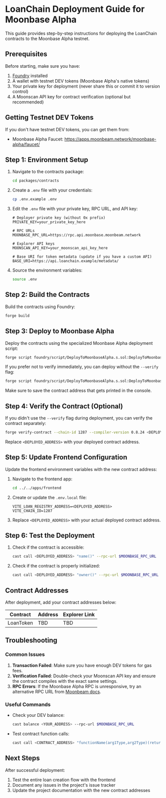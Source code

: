 # LoanChain Deployment Guide for Moonbase Alpha

This guide provides step-by-step instructions for deploying the LoanChain contracts to the Moonbase Alpha testnet.

## Prerequisites

Before starting, make sure you have:

1. [Foundry](https://book.getfoundry.sh/getting-started/installation) installed
2. A wallet with testnet DEV tokens (Moonbase Alpha's native tokens)
3. Your private key for deployment (never share this or commit it to version control)
4. A Moonscan API key for contract verification (optional but recommended)

## Getting Testnet DEV Tokens

If you don't have testnet DEV tokens, you can get them from:
- Moonbase Alpha Faucet: https://apps.moonbeam.network/moonbase-alpha/faucet/

## Step 1: Environment Setup

1. Navigate to the contracts package:
   ```bash
   cd packages/contracts
   ```

2. Create a `.env` file with your credentials:
   ```bash
   cp .env.example .env
   ```

3. Edit the `.env` file with your private key, RPC URL, and API key:
   ```
   # Deployer private key (without 0x prefix)
   PRIVATE_KEY=your_private_key_here
   
   # RPC URLs
   MOONBASE_RPC_URL=https://rpc.api.moonbase.moonbeam.network
   
   # Explorer API keys
   MOONSCAN_API_KEY=your_moonscan_api_key_here
   
   # Base URI for token metadata (update if you have a custom API)
   BASE_URI=https://api.loanchain.example/metadata/
   ```

4. Source the environment variables:
   ```bash
   source .env
   ```

## Step 2: Build the Contracts

Build the contracts using Foundry:

```bash
forge build
```

## Step 3: Deploy to Moonbase Alpha

Deploy the contracts using the specialized Moonbase Alpha deployment script:

```bash
forge script foundry/script/DeployToMoonbaseAlpha.s.sol:DeployToMoonbaseAlpha --rpc-url $MOONBASE_RPC_URL --broadcast --verify
```

If you prefer not to verify immediately, you can deploy without the `--verify` flag:

```bash
forge script foundry/script/DeployToMoonbaseAlpha.s.sol:DeployToMoonbaseAlpha --rpc-url $MOONBASE_RPC_URL --broadcast
```

Make sure to save the contract address that gets printed in the console.

## Step 4: Verify the Contract (Optional)

If you didn't use the `--verify` flag during deployment, you can verify the contract separately:

```bash
forge verify-contract --chain-id 1287 --compiler-version 0.8.24 <DEPLOYED_ADDRESS> LoanToken --watch --api-key $MOONSCAN_API_KEY
```

Replace `<DEPLOYED_ADDRESS>` with your deployed contract address.

## Step 5: Update Frontend Configuration

Update the frontend environment variables with the new contract address:

1. Navigate to the frontend app:
   ```bash
   cd ../../apps/frontend
   ```

2. Create or update the `.env.local` file:
   ```
   VITE_LOAN_REGISTRY_ADDRESS=<DEPLOYED_ADDRESS>
   VITE_CHAIN_ID=1287
   ```

3. Replace `<DEPLOYED_ADDRESS>` with your actual deployed contract address.

## Step 6: Test the Deployment

1. Check if the contract is accessible:
   ```bash
   cast call <DEPLOYED_ADDRESS> "name()" --rpc-url $MOONBASE_RPC_URL
   ```

2. Check if the contract is properly initialized:
   ```bash
   cast call <DEPLOYED_ADDRESS> "owner()" --rpc-url $MOONBASE_RPC_URL
   ```

## Contract Addresses

After deployment, add your contract addresses below:

| Contract | Address | Explorer Link |
|----------|---------|--------------|
| LoanToken | TBD | TBD |

## Troubleshooting

### Common Issues

1. **Transaction Failed**: Make sure you have enough DEV tokens for gas fees.
2. **Verification Failed**: Double-check your Moonscan API key and ensure the contract compiles with the exact same settings.
3. **RPC Errors**: If the Moonbase Alpha RPC is unresponsive, try an alternative RPC URL from [Moonbeam docs](https://docs.moonbeam.network/builders/get-started/endpoints/).

### Useful Commands

- Check your DEV balance:
  ```bash
  cast balance <YOUR_ADDRESS> --rpc-url $MOONBASE_RPC_URL
  ```

- Test contract function calls:
  ```bash
  cast call <CONTRACT_ADDRESS> "functionName(arg1Type,arg2Type)(returnType)" "arg1" "arg2" --rpc-url $MOONBASE_RPC_URL
  ```

## Next Steps

After successful deployment:

1. Test the entire loan creation flow with the frontend
2. Document any issues in the project's issue tracker
3. Update the project documentation with the new contract addresses 